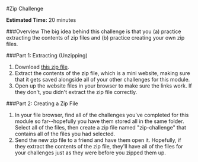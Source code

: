 #Zip Challenge

**Estimated Time:** 20 minutes

###Overview
The big idea behind this challenge is that you (a) practice extracting the contents of zip files and (b) practice creating your own zip files.

###Part 1: Extracting (Unzipping)
1. Download [this zip file](http://christensenacademy.org/modules/html-basics/challenges/zip-challenge.zip).
2. Extract the contents of the zip file, which is a mini website, making sure that it gets saved alongside all of your other challenges for this module.
3. Open up the website files in your browser to make sure the links work. If they don't, you didn't extract the zip file correctly.

###Part 2: Creating a Zip File
1. In your file browser, find all of the challenges you've completed for this module so far--hopefully you have them stored all in the same folder. Select all of the files, then create a zip file named "zip-challenge" that contains all of the files you had selected.
2. Send the new zip file to a friend and have them open it. Hopefully, if they extract the contents of the zip file, they'll have all of the files for your challenges just as they were before you zipped them up.
